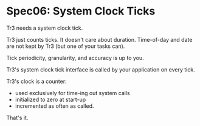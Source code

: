 # Spec06: System Clock Ticks

Tr3 needs a system clock tick.

Tr3 just counts ticks.  It doesn't care about duration.
Time-of-day and date are not kept by Tr3 (but one of your tasks can).

Tick periodicity, granularity, and accuracy is up to you.

Tr3's system clock tick interface is called by your application
on every tick.

Tr3's clock is a counter:

* used exclusively for time-ing out system calls
* initialized to zero at start-up
* incremented as often as called.

That's it.
